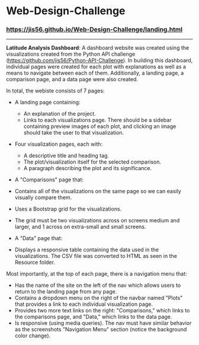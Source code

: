 # Web-Design-Challenge
### https://jis56.github.io/Web-Design-Challenge/landing.html
----

**Latitude Analysis Dashboard**: A dashboard website was created using the visualizations created from the Python API challenge (https://github.com/jis56/Python-API-Challenge). In building this dashboard, individual pages were created for each plot with explanations as well as a means to navigate between each of them. Additionally, a landing page, a comparison page, and a data page were also created.

In total, the webiste consists of 7 pages:

* A landing page containing:

  * An explanation of the project.
  * Links to each visualizations page. There should be a sidebar containing preview images of each plot, and clicking an image should take the user to that visualization.

* Four visualization pages, each with:

  * A descriptive title and heading tag.
  * The plot/visualization itself for the selected comparison.
  * A paragraph describing the plot and its significance.

* A "Comparisons" page that:
 * Contains all of the visualizations on the same page so we can easily visually compare them.
 * Uses a Bootstrap grid for the visualizations.
 * The grid must be two visualizations across on screens medium and larger, and 1 across on extra-small and small screens.


* A "Data" page that:
 * Displays a responsive table containing the data used in the visualizations. The CSV file was converted to HTML as seen in the Resource folder.
 
 Most importantly, at the top of each page, there is a navigation menu that: 
 
- Has the name of the site on the left of the nav which allows users to return to the landing page from any page.
- Contains a dropdown menu on the right of the navbar named "Plots" that provides a link to each individual visualization page.
- Provides two more text links on the right: "Comparisons," which links to the comparisons page, and "Data," which links to the data page.
- Is responsive (using media queries). The nav must have similar behavior as the screenshots "Navigation Menu" section (notice the background color change).

